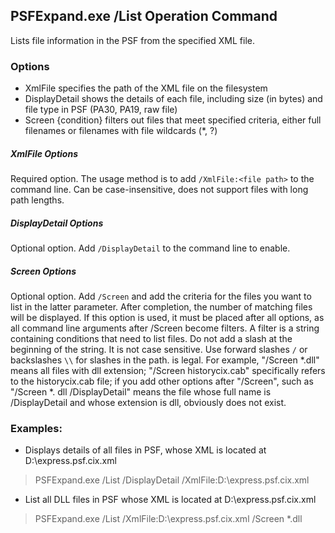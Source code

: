 ## PSFExpand.exe /List Operation Command
Lists file information in the PSF from the specified XML file.
### Options
- XmlFile specifies the path of the XML file on the filesystem
- DisplayDetail shows the details of each file, including size (in bytes) and file type in PSF (PA30, PA19, raw file)
- Screen {condition} filters out files that meet specified criteria, either full filenames or filenames with file wildcards (\*, ?)
##### XmlFile Options
Required option. The usage method is to add `/XmlFile:<file path>` to the command line. Can be case-insensitive, does not support files with long path lengths.
##### DisplayDetail Options
Optional option. Add `/DisplayDetail` to the command line to enable.
##### Screen Options
Optional option. Add `/Screen` and add the criteria for the files you want to list in the latter parameter. After completion, the number of matching files will be displayed. If this option is used, it must be placed after all options, as all command line arguments after /Screen become filters. A filter is a string containing conditions that need to list files. Do not add a slash at the beginning of the string. It is not case sensitive. Use forward slashes `/` or backslashes `\\` for slashes in the path. is legal. For example, "/Screen \*.dll" means all files with dll extension; "/Screen historycix.cab" specifically refers to the historycix.cab file; if you add other options after "/Screen", such as "/Screen \*. dll /DisplayDetail" means the file whose full name is /DisplayDetail and whose extension is dll, obviously does not exist.
### Examples:
- Displays details of all files in PSF, whose XML is located at D:\express.psf.cix.xml
>PSFExpand.exe /List /DisplayDetail /XmlFile:D:\express.psf.cix.xml

- List all DLL files in PSF whose XML is located at D:\express.psf.cix.xml
>PSFExpand.exe /List /XmlFile:D:\express.psf.cix.xml /Screen \*.dll